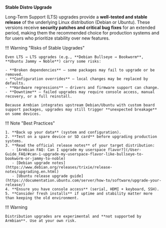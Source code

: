 **Stable Distro Upgrade**

Long-Term Support (LTS) upgrades provide a **well-tested and stable release** of the underlying Linux distribution (Debian or Ubuntu). These versions receive **security patches and critical bug fixes** for an extended period, making them the recommended choice for production systems and for users who prioritize stability over new features.  

!!! Warning "Risks of Stable Upgrades"

    Even LTS → LTS upgrades (e.g., **Debian Bullseye → Bookworm**, **Ubuntu Jammy → Noble**) carry some risks:

    - **Broken dependencies** – some packages may fail to upgrade or be removed.  
    - **Configuration overrides** – local changes may be replaced by defaults.  
    - **Hardware regressions** – drivers and firmware support can change.  
    - **Downtime** – failed upgrades may require console access, manual recovery, or a full reinstall.  

    Because Armbian integrates upstream Debian/Ubuntu with custom board support packages, upgrades may still trigger **unexpected breakage** on some devices.  

!!! Note "Best Practices"

    1. **Back up your data** (system and configuration).  
    2. **Test on a spare device or SD card** before upgrading production systems.  
    3. **Read the official release notes** of your target distribution:  
       - [Armbian FAQ: Can I upgrade my userspace flavor?](/User-Guide_FAQ/#can-i-upgrade-my-userspace-flavor-like-bullseye-to-bookworm-or-jammy-to-noble)  
       - [Debian upgrade notes](https://www.debian.org/releases/trixie/release-notes/upgrading.en.html)  
       - [Ubuntu release upgrade guide](https://documentation.ubuntu.com/server/how-to/software/upgrade-your-release/)  
    4. **Ensure you have console access** (serial, HDMI + keyboard, SSH).  
    5. **Consider fresh installs** if uptime and stability matter more than keeping the old environment.  

!!! Warning

    Distribution upgrades are experimental and **not supported by Armbian**. Use at your own risk.

